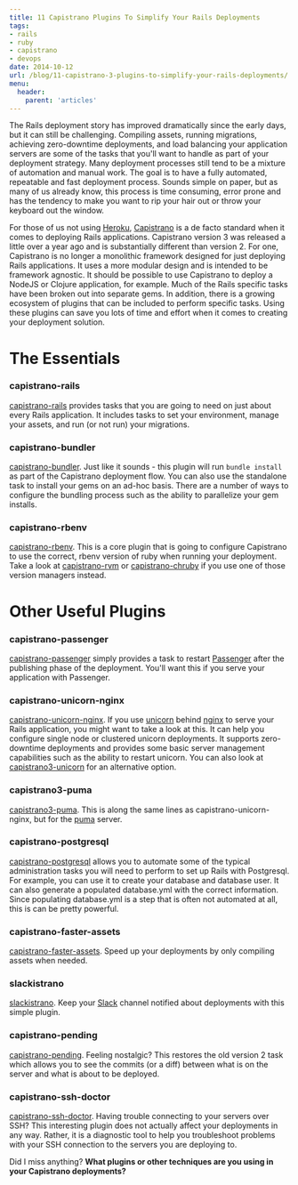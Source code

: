 ```yaml
---
title: 11 Capistrano Plugins To Simplify Your Rails Deployments
tags:
- rails
- ruby
- capistrano
- devops
date: 2014-10-12
url: /blog/11-capistrano-3-plugins-to-simplify-your-rails-deployments/
menu:
  header:
    parent: 'articles'
---
```


The Rails deployment story has improved dramatically since the early days, but it can still be challenging. Compiling assets, running migrations, achieving zero-downtime deployments, and load balancing your application servers are some of the tasks that you'll want to handle as part of your deployment strategy. Many deployment processes still tend to be a mixture of automation and manual work. The goal is to have a fully automated, repeatable and fast deployment process. Sounds simple on paper, but as many of us already know, this process is time consuming, error prone and has the tendency to make you want to rip your hair out or throw your keyboard out the window.

For those of us not using [Heroku](https://www.heroku.com/), [Capistrano](http://capistranorb.com/) is a de facto standard when it comes to deploying Rails applications. Capistrano version 3 was released a little over a year ago and is substantially different than version 2. For one, Capistrano is no longer a monolithic framework designed for just deploying Rails applications. It uses a more modular design and is intended to be framework agnostic. It should be possible to use Capistrano to deploy a NodeJS or Clojure application, for example. Much of the Rails specific tasks have been broken out into separate gems. In addition, there is a growing ecosystem of plugins that can be included to perform specific tasks. Using these plugins can save you lots of time and effort when it comes to creating your deployment solution.

# The Essentials

### capistrano-rails

[capistrano-rails](https://github.com/capistrano/rails) provides tasks that you are going to need on just about every Rails application. It includes tasks to set your environment, manage your assets, and run (or not run) your migrations.

### capistrano-bundler

[capistrano-bundler](https://github.com/capistrano/bundler). Just like it sounds - this plugin will run `bundle install` as part of the Capistrano deployment flow. You can also use the standalone task to install your gems on an ad-hoc basis. There are a number of ways to configure the bundling process such as the ability to parallelize your gem installs.

### capistrano-rbenv

[capistrano-rbenv](https://github.com/capistrano/rbenv). This is a core plugin that is going to configure Capistrano to use the correct, rbenv version of ruby when running your deployment. Take a look at [capistrano-rvm](https://github.com/capistrano/rvm) or [capistrano-chruby](https://github.com/capistrano/chruby) if you use one of those version managers instead.

# Other Useful Plugins

### capistrano-passenger

[capistrano-passenger](https://github.com/capistrano/passenger) simply provides a task to restart [Passenger](https://www.phusionpassenger.com/) after the publishing phase of the deployment. You'll want this if you serve your application with Passenger.

### capistrano-unicorn-nginx

[capistrano-unicorn-nginx](https://github.com/capistrano-plugins/capistrano-unicorn-nginx). If you use [unicorn](http://unicorn.bogomips.org/) behind [nginx](http://nginx.com/) to serve your Rails application, you might want to take a look at this. It can help you configure single node or clustered unicorn deployments. It supports zero-downtime deployments and provides some basic server management capabilities such as the ability to restart unicorn. You can also look at  [capistrano3-unicorn](https://github.com/tablexi/capistrano3-unicorn) for an alternative option.

### capistrano3-puma

[capistrano3-puma](https://github.com/seuros/capistrano-puma). This is along the same lines as capistrano-unicorn-nginx, but for the [puma](http://puma.io/) server.

### capistrano-postgresql

[capistrano-postgresql](https://github.com/capistrano-plugins/capistrano-postgresql) allows you to automate some of the typical administration tasks you will need to perform to set up Rails with Postgresql. For example, you can use it to create your database and database user. It can also generate a populated database.yml with the correct information. Since populating database.yml is a step that is often not automated at all, this is can be pretty powerful.

### capistrano-faster-assets

[capistrano-faster-assets](https://github.com/capistrano-plugins/capistrano-faster-assets). Speed up your deployments by only compiling assets when needed.

### slackistrano

[slackistrano](https://github.com/supremegolf/slackistrano). Keep your [Slack](https://slack.com/) channel notified about deployments with this simple plugin.

### capistrano-pending

[capistrano-pending](https://github.com/a2ikm/capistrano-pending). Feeling nostalgic? This restores the old version 2 task which allows you to see the commits (or a diff) between what is on the server and what is about to be deployed.

### capistrano-ssh-doctor

[capistrano-ssh-doctor](https://github.com/capistrano-plugins/capistrano-ssh-doctor). Having trouble connecting to your servers over SSH? This interesting plugin does not actually affect your deployments in any way. Rather, it is a diagnostic tool to help you troubleshoot problems with your SSH connection to the servers you are deploying to.

Did I miss anything? **What plugins or other techniques are you using in your Capistrano deployments?**
